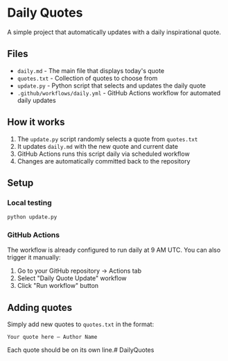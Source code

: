 # Daily Quotes

A simple project that automatically updates with a daily inspirational quote.

## Files

- `daily.md` - The main file that displays today's quote
- `quotes.txt` - Collection of quotes to choose from
- `update.py` - Python script that selects and updates the daily quote
- `.github/workflows/daily.yml` - GitHub Actions workflow for automated daily updates

## How it works

1. The `update.py` script randomly selects a quote from `quotes.txt`
2. It updates `daily.md` with the new quote and current date
3. GitHub Actions runs this script daily via scheduled workflow
4. Changes are automatically committed back to the repository

## Setup

### Local testing
```bash
python update.py
```

### GitHub Actions
The workflow is already configured to run daily at 9 AM UTC. You can also trigger it manually:
1. Go to your GitHub repository → Actions tab
2. Select "Daily Quote Update" workflow
3. Click "Run workflow" button

## Adding quotes

Simply add new quotes to `quotes.txt` in the format:
```
Your quote here — Author Name
```

Each quote should be on its own line.# DailyQuotes
